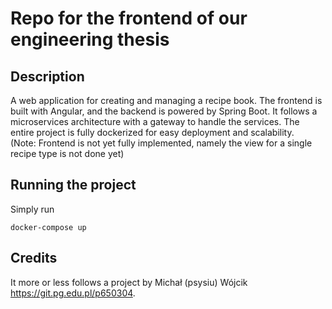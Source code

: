 # Repo for the frontend of our engineering thesis

## Description

A web application for creating and managing a recipe book. The frontend is built with Angular, and the backend is powered by Spring Boot. It follows a microservices architecture with a gateway to handle the services. The entire project is fully dockerized for easy deployment and scalability.
<br>
(Note: Frontend is not yet fully implemented, namely the view for a single recipe type is not done yet)

## Running the project

Simply run
```
docker-compose up
```

## Credits

It more or less follows a project by Michał (psysiu) Wójcik https://git.pg.edu.pl/p650304.